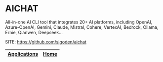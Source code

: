 # AICHAT

 All-in-one AI CLI tool that integrates 20+ AI platforms, including OpenAI, 
 Azure-OpenAI, Gemini, Claude, Mistral, Cohere, VertexAI, Bedrock, Ollama, 
 Ernie, Qianwen, Deepseek...

 SITE: https://github.com/sigoden/aichat

 | [Applications](https://portable-linux-apps.github.io/apps.html) | [Home](https://portable-linux-apps.github.io)
 | --- | --- |

